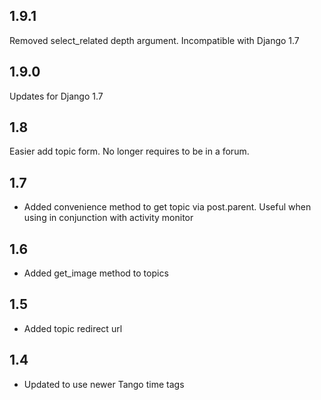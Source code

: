 ## 1.9.1
Removed select_related depth argument. Incompatible with Django 1.7

## 1.9.0
Updates for Django 1.7

## 1.8
Easier add topic form. No longer requires to be in a forum.

## 1.7
* Added convenience method to get topic via post.parent. Useful when using in conjunction with activity monitor

## 1.6
* Added get_image method to topics

## 1.5
* Added topic redirect url

## 1.4
* Updated to use newer Tango time tags

